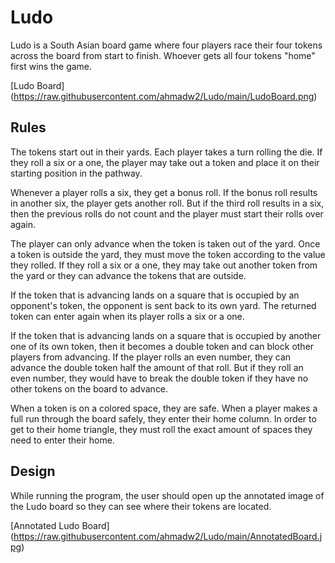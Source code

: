 # Ludo

Ludo is a South Asian board game where four players
race their four tokens across the board from start
to finish. Whoever gets all four tokens "home" first
wins the game. 

[Ludo Board]
(https://raw.githubusercontent.com/ahmadw2/Ludo/main/LudoBoard.png)

## Rules

The tokens start out in their yards. Each player takes
a turn rolling the die. If they roll a six or a one, the
player may take out a token and place it on their starting
position in the pathway. 

Whenever a player rolls a six, they get a bonus roll. If 
the bonus roll results in another six, the player gets 
another roll. But if the third roll results in a six, then 
the previous rolls do not count and the player must start 
their rolls over again. 

The player can only advance when the token is taken out
of the yard. Once a token is outside the yard, they must 
move the token according to the value they rolled. If they 
roll a six or a one, they may take out another token from 
the yard or they can advance the tokens that are outside.

If the token that is advancing lands on a square that is
occupied by an opponent's token, the opponent is sent back
to its own yard. The returned token can enter again when its
player rolls a six or a one. 

If the token that is advancing lands on a square that is occupied
by another one of its own token, then it becomes a double token and
can block other players from advancing. If the player rolls an even
number, they can advance the double token half the amount of that
roll. But if they roll an even number, they would have to break
the double token if they have no other tokens on the board to advance.

When a token is on a colored space, they are safe. When a player
makes a full run through the board safely, they enter their home
column. In order to get to their home triangle, they must roll the
exact amount of spaces they need to enter their home. 

## Design
While running the program, the user should open up the annotated image of the 
Ludo board so they can see where their tokens are located. 

[Annotated Ludo Board]
(https://raw.githubusercontent.com/ahmadw2/Ludo/main/AnnotatedBoard.jpg)


